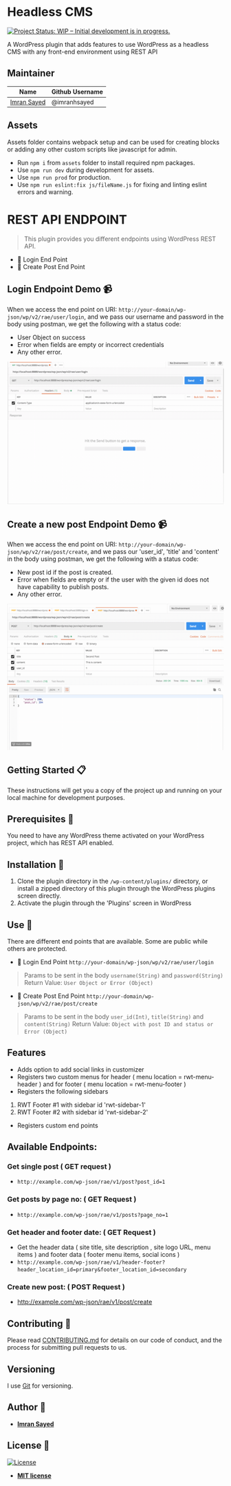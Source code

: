 # Headless CMS

[![Project Status: WIP – Initial development is in progress.](https://www.repostatus.org/badges/latest/wip.svg)](https://www.repostatus.org/#wip)


A WordPress plugin that adds features to use WordPress as a headless CMS with any front-end environment using REST API

## Maintainer

| Name                                                   | Github Username |
|--------------------------------------------------------|-----------------|
| [Imran Sayed](mailto:codeytek.academy@gmail.com)       |  @imranhsayed   |

## Assets

Assets folder contains webpack setup and can be used for creating blocks or adding any other custom scripts like javascript for admin.

- Run `npm i` from `assets` folder to install required npm packages.
- Use `npm run dev` during development for assets.
- Use `npm run prod` for production.
- Use `npm run eslint:fix js/fileName.js` for fixing and linting eslint errors and warning.

# REST API ENDPOINT

> This plugin provides you different endpoints using WordPress REST API.

* :bust_in_silhouette: Login End Point
* :page_with_curl: Create Post End Point

## Login Endpoint Demo :video_camera:

When we access the end point on URI: `http://your-domain/wp-json/wp/v2/rae/user/login`,
and we pass our username and password in the body using postman, we get the following with a status code:
* User Object on success
* Error when fields are empty or incorrect credentials
* Any other error.

![](login-endpoint-demo.gif)

## Create a new post Endpoint Demo :video_camera:

When we access the end point on URI: `http://your-domain/wp-json/wp/v2/rae/post/create`,
and we pass our 'user_id', 'title' and 'content' in the body using postman, we get the following with a status code:
* New post id if the post is created.
* Error when fields are empty or if the user with the given id does not have capability to publish posts.
* Any other error.

![](create-new-post.gif)

## Getting Started :clipboard:

These instructions will get you a copy of the project up and running on your local machine for development purposes.

## Prerequisites :door:

You need to have any WordPress theme activated on your WordPress project, which has REST API enabled.

## Installation :wrench:

1. Clone the plugin directory in the `/wp-content/plugins/` directory, or install a zipped directory of this plugin through the WordPress plugins screen directly.
2. Activate the plugin through the 'Plugins' screen in WordPress

## Use :ski:

There are different end points that are available. Some are public while others are protected.

* :bust_in_silhouette: Login End Point `http://your-domain/wp-json/wp/v2/rae/user/login`

> Params to be sent in the body
`username(String)` and `password(String)`
Return Value: `User Object or Error (Object)`

* :page_with_curl: Create Post End Point `http://your-domain/wp-json/wp/v2/rae/post/create`

> Params to be sent in the body
`user_id(Int)`, `title(String)` and `content(String)`
Return Value: `Object with post ID and status or Error (Object)`


## Features
* Adds option to add social links in customizer
* Registers two custom menus for header ( menu location = rwt-menu-header ) and for footer ( menu location = rwt-menu-footer )
* Registers the following sidebars
1. RWT Footer #1 with sidebar id 'rwt-sidebar-1'
2. RWT Footer #2 with sidebar id 'rwt-sidebar-2'

* Registers custom end points

## Available Endpoints:

### Get single post ( GET request )
* `http://example.com/wp-json/rae/v1/post?post_id=1`

### Get posts by page no: ( GET Request )
* `http://example.com/wp-json/rae/v1/posts?page_no=1`

### Get header and footer date: ( GET Request )
* Get the header data ( site title, site description , site logo URL, menu items ) and footer data ( footer menu items, social icons )
* `http://example.com/wp-json/rae/v1/header-footer?header_location_id=primary&footer_location_id=secondary`

### Create new post: ( POST Request )
* http://example.com/wp-json/rae/v1/post/create

## Contributing :busts_in_silhouette:

Please read [CONTRIBUTING.md](https://gist.github.com/PurpleBooth/b24679402957c63ec426) for details on our code of conduct, and the process for submitting pull requests to us.

## Versioning

I use [Git](https://github.com/) for versioning. 

## Author :pencil:

* **[Imran Sayed](https://codeytek.com)**

## License :page_facing_up:

[![License](http://img.shields.io/:license-mit-blue.svg?style=flat-square)](http://badges.mit-license.org)

- **[MIT license](http://opensource.org/licenses/mit-license.php)**
